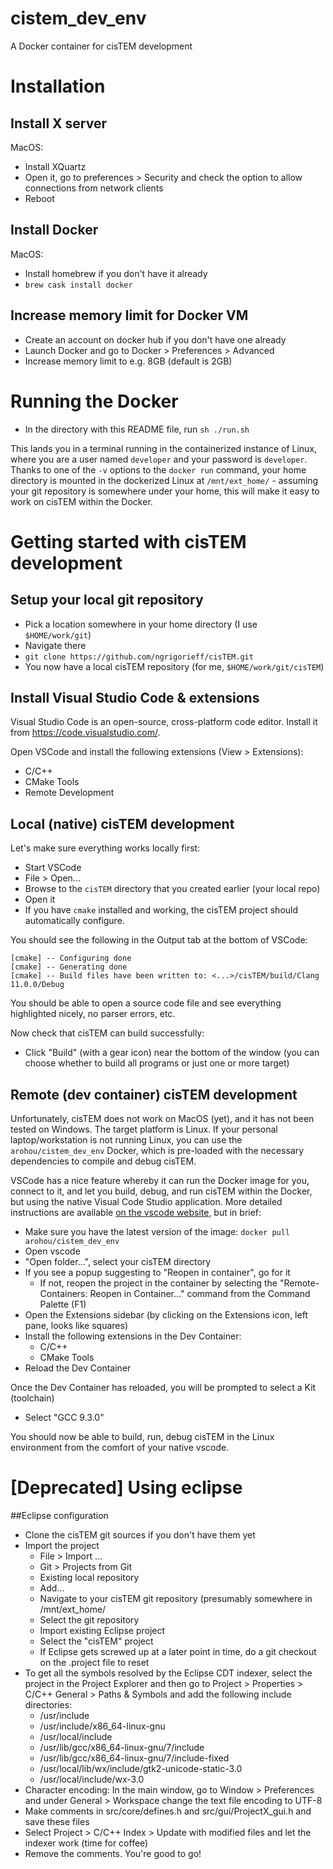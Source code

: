 # cistem\_dev_env
A Docker container for cisTEM development


# Installation

## Install X server
MacOS: 

- Install XQuartz
- Open it, go to preferences > Security and check the option to allow connections from network clients
- Reboot

## Install Docker
MacOS:

- Install homebrew if you don't have it already
- `brew cask install docker`

## Increase memory limit for Docker VM
- Create an account on docker hub if you don't have one already
- Launch Docker and go to Docker > Preferences > Advanced
- Increase memory limit to e.g. 8GB (default is 2GB)

# Running the Docker
- In the directory with this README file, run `sh ./run.sh`

This lands you in a terminal running in the containerized instance of Linux, where you are a user named `developer` and your password is `developer`. Thanks to one of the `-v` options to the `docker run` command, your home directory is mounted in the dockerized Linux at `/mnt/ext_home/` - assuming your git repository is somewhere under your home, this will make it easy to work on cisTEM within the Docker.

# Getting started with cisTEM development

## Setup your local git repository

- Pick a location somewhere in your home directory  (I use `$HOME/work/git`)
- Navigate there
- `git clone https://github.com/ngrigorieff/cisTEM.git` 
- You now have a local cisTEM repository (for me, `$HOME/work/git/cisTEM`)

## Install Visual Studio Code & extensions
Visual Studio Code is an open-source, cross-platform code editor. Install it from https://code.visualstudio.com/.

Open VSCode and install the following extensions (View > Extensions):

- C/C++
- CMake Tools
- Remote Development


## Local (native) cisTEM development 
Let's make sure everything works locally first:

- Start VSCode
- File > Open...
- Browse to the `cisTEM` directory that you created earlier (your local repo)
- Open it
- If you have `cmake` installed and working, the cisTEM project should automatically configure. 

You should see the following in the Output tab at the bottom of VSCode:

```
[cmake] -- Configuring done
[cmake] -- Generating done
[cmake] -- Build files have been written to: <...>/cisTEM/build/Clang 11.0.0/Debug
```

You should be able to open a source code file and see everything highlighted nicely, no parser errors, etc. 

Now check that cisTEM can build successfully:

 - Click "Build" (with a gear icon) near the bottom of the window (you can choose whether to build all programs or just one or more target)

 
## Remote (dev container) cisTEM development

Unfortunately, cisTEM does not work on MacOS (yet), and it has not been tested on Windows. The target platform is Linux. If your personal laptop/workstation is not running Linux, you can use the `arohou/cistem_dev_env` Docker, which is pre-loaded with the necessary dependencies to compile and debug cisTEM. 

VSCode has a nice feature whereby it can run the Docker image for you, connect to it, and let you build, debug, and run cisTEM within the Docker, but using the native Visual Code Studio application. More detailed instructions are available [on the vscode website](https://code.visualstudio.com/docs/remote/containers#_attaching-to-running-containers), but in brief:

- Make sure you have the latest version of the image: `docker pull arohou/cistem_dev_env`
- Open vscode
- "Open folder...", select your cisTEM directory
- If you see a popup suggesting to "Reopen in container", go for it
	- If not, reopen the project in the container by selecting the "Remote-Containers: Reopen in Container..." command from the Command Palette (F1)
- Open the Extensions sidebar (by clicking on the Extensions icon, left pane, looks like squares)
- Install the following extensions in the Dev Container:
	- C/C++
	- CMake Tools
- Reload the Dev Container

Once the Dev Container has reloaded, you will be prompted to select a Kit (toolchain)

- Select "GCC 9.3.0"



You should now be able to build, run, debug cisTEM in the Linux environment from the comfort of your native vscode.

# [Deprecated] Using eclipse
##Eclipse configuration
- Clone the cisTEM git sources if you don't have them yet
- Import the project 
	- File > Import ...
	- Git > Projects from Git
	- Existing local repository
	- Add...
	- Navigate to your cisTEM git repository (presumably somewhere in /mnt/ext_home/
	- Select the git repository
	- Import existing Eclipse project
	- Select the "cisTEM" project
	- If Eclipse gets screwed up at a later point in time, do a git checkout on the .project file to reset
- To get all the symbols resolved by the Eclipse CDT indexer, select the project in the Project Explorer and then go to Project > Properties > C/C++ General > Paths & Symbols and add the following include directories:
    - /usr/include
    - /usr/include/x86_64-linux-gnu
    - /usr/local/include
    - /usr/lib/gcc/x86_64-linux-gnu/7/include
    - /usr/lib/gcc/x86_64-linux-gnu/7/include-fixed
    - /usr/local/lib/wx/include/gtk2-unicode-static-3.0
    - /usr/local/include/wx-3.0
- Character encoding: In the main window, go to Window > Preferences and under General > Workspace change the text file encoding to UTF-8
- Make comments in src/core/defines.h and src/gui/ProjectX_gui.h and save these files
- Select Project > C/C++ Index > Update with modified files and let the indexer work (time for coffee)
- Remove the comments. You're good to go!
